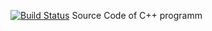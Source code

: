 [![Build Status](https://travis-ci.org/KhmelevskayaYu/lab05.svg?branch=master)](https://travis-ci.org/KhmelevskayaYu/lab05)
Source Code of C++ programm
